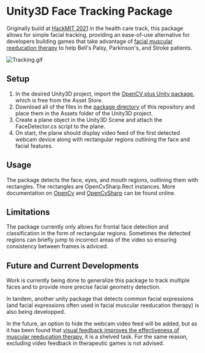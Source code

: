 # Unity3D Face Tracking Package

Originally build at [HackMIT 2021](https://hackmit.org/) in the health care track, this package allows for simple facial tracking, providing an ease-of-use alternative for developers building games that take advantage of [facial muscular reeducation therapy](https://pubmed.ncbi.nlm.nih.gov/18470837/) to help Bell's Palsy, Parkinson's, and Stroke patients.

![Tracking.gif](README/Tracking.gif)

## Setup

1. In the desired Unity3D project, import the [OpenCV plus Unity package](https://assetstore.unity.com/packages/tools/integration/opencv-plus-unity-85928), which is free from the Asset Store.
2. Download all of the files in the [package directory](https://github.com/genkikadomatsu/unity3d-face-tracking/tree/main/package) of this repository and place them in the Assets folder of the Unity3D project.
3. Create a plane object in the Unity3D Scene and attach the FaceDetector.cs script to the plane.
4. On start, the plane should display video feed of the first detected webcam device along with rectangular regions outlining the face and facial features.

## Usage

The package detects the face, eyes, and mouth regions, outlining them with rectangles. The rectangles are OpenCvSharp.Rect instances. More documentation on [OpenCv](https://opencv.org/) and [OpenCvSharp](https://shimat.github.io/opencvsharp_docs/html/d69c29a1-7fb1-4f78-82e9-79be971c3d03.htm) can be found online.

## Limitations
The package currently only allows for frontal face detection and classification in the form of rectangular regions. Sometimes the detected regions can briefly jump to incorrect areas of the video so ensuring consistency between frames is adviced.

## Future and Current Developments
Work is currently being done to generalize this package to track multiple faces and to provide more precise facial geometry detection.

In tandem, another unity package that detects common facial expressions (and facial expressions often used in facial muscular reeducation therapy) is also being developped.

In the future, an option to hide the webcam video feed will be added, but as it has been found that [visual feedback improves the effectiveness of muscular reeducation therapy,](https://annalskemu.org/journal/index.php/annals/article/view/4655) it is a shelved task. For the same reason, excluding video feedback in therapeutic games is not advised.
